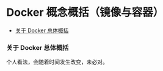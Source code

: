 # Docker 概念概括（镜像与容器）


<!-- @import "[TOC]" {cmd="toc" depthFrom=3 depthTo=6 orderedList=false} -->

<!-- code_chunk_output -->

- [关于 Docker 总体概括](#关于-docker-总体概括)

<!-- /code_chunk_output -->

### 关于 Docker 总体概括

个人看法，会随着时间发生改变，未必对。

